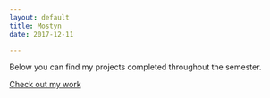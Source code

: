 ```yaml
---
layout: default
title: Mostyn
date: 2017-12-11

---
```


Below you can find my projects completed throughout the semester.

[Check out my work](https://mostyng.github.io/webDemocracyWorks/)
